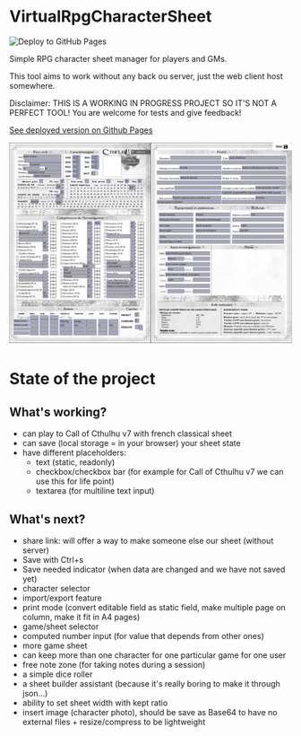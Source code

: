 # VirtualRpgCharacterSheet

![Deploy to GitHub Pages](https://github.com/kuroidoruido/virtual-rpg-character-sheet/workflows/Deploy%20to%20GitHub%20Pages/badge.svg)

Simple RPG character sheet manager for players and GMs.

This tool aims to work without any back ou server, just the web client host somewhere.

Disclaimer: THIS IS A WORKING IN PROGRESS PROJECT SO IT'S NOT A PERFECT TOOL! You are welcome for tests and give feedback!

[See deployed version on Github Pages](https://kuroidoruido.github.io/virtual-rpg-character-sheet/)

![Simple preview of Call of Cthulhu v7 fr classical sheet](screenshot.png)

# State of the project

## What's working?

- can play to Call of Cthulhu v7 with french classical sheet
- can save (local storage = in your browser) your sheet state
- have different placeholders: 
    - text (static, readonly)
    - checkbox/checkbox bar (for example for Call of Cthulhu v7 we can use this for life point)
    - textarea (for multiline text input)

## What's next?

- share link: will offer a way to make someone else our sheet (without server)
- Save with Ctrl+s
- Save needed indicator (when data are changed and we have not saved yet)
- character selector
- import/export feature
- print mode (convert editable field as static field, make multiple page on column, make it fit in A4 pages)
- game/sheet selector
- computed number input (for value that depends from other ones)
- more game sheet
- can keep more than one character for one particular game for one user
- free note zone (for taking notes during a session)
- a simple dice roller
- a sheet builder assistant (because it's really boring to make it through json...)
- ability to set sheet width with kept ratio
- insert image (character photo), should be save as Base64 to have no external files + resize/compress to be lightweight
